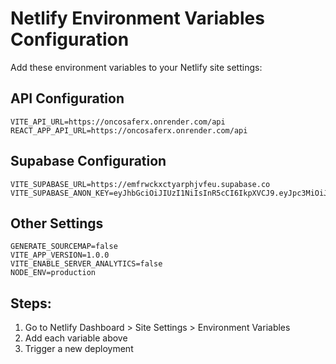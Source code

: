 # Netlify Environment Variables Configuration

Add these environment variables to your Netlify site settings:

## API Configuration
```
VITE_API_URL=https://oncosaferx.onrender.com/api
REACT_APP_API_URL=https://oncosaferx.onrender.com/api
```

## Supabase Configuration  
```
VITE_SUPABASE_URL=https://emfrwckxctyarphjvfeu.supabase.co
VITE_SUPABASE_ANON_KEY=eyJhbGciOiJIUzI1NiIsInR5cCI6IkpXVCJ9.eyJpc3MiOiJzdXBhYmFzZSIsInJlZiI6ImVtZnJ3Y2t4Y3R5YXJwaGp2ZmV1Iiwicm9sZSI6ImFub24iLCJpYXQiOjE3NTgwNjM2NjcsImV4cCI6MjA3MzYzOTY2N30.yYrhigcrMY82OkA4KPqSANtN5YgeA6xGH9fnrTe5k8c
```

## Other Settings
```
GENERATE_SOURCEMAP=false
VITE_APP_VERSION=1.0.0
VITE_ENABLE_SERVER_ANALYTICS=false
NODE_ENV=production
```

## Steps:
1. Go to Netlify Dashboard > Site Settings > Environment Variables
2. Add each variable above
3. Trigger a new deployment